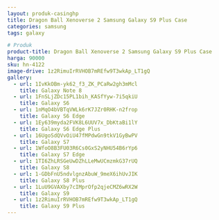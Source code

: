 ```yaml
---
layout: produk-casinghp
title: Dragon Ball Xenoverse 2 Samsung Galaxy S9 Plus Case
categories: samsung
tags: galaxy

# Produk
product-title: Dragon Ball Xenoverse 2 Samsung Galaxy S9 Plus Case
harga: 90000
sku: hn-4122
image-drive: 1z2RimuIrRVHOB7mREfw9T3wkAp_LT1gQ
gallery:
  - url: 1IvKkOBm-yk62_f3_ZK_PCaRw2gh3mMcl
    title: Galaxy Note 8
  - url: 1FnSLjZDc15PL1bih_KASfYyw-7i5qkiU
    title: Galaxy S6
  - url: 1nMqO4bVBTqVWLk6rK7JZr0RHK-n2frop
    title: Galaxy S6 Edge
  - url: 1Ey639myda2FVK8L6UUV7x_DbKtaBi1lY
    title: Galaxy S6 Edge Plus
  - url: 16UgoSdQVvOiU47fMPdwGn9tkV1GyBwPV
    title: Galaxy S7
  - url: 1WfoO8B3FU03R6Cs0GxS2yNHU54B6rYp6
    title: Galaxy S7 Edge
  - url: 1TI6ZhLRSGeUwDZhLLeMwUCmzmkG37rUQ
    title: Galaxy S8
  - url: 1-GDbFnU5ndvlgnzAbuW_9meX6ihUvJIK
    title: Galaxy S8 Plus
  - url: 1LuU9GVAXby7cIMprOfp2qjeCMZ6wRX2W
    title: Galaxy S9
  - url: 1z2RimuIrRVHOB7mREfw9T3wkAp_LT1gQ
    title: Galaxy S9 Plus
---
```

